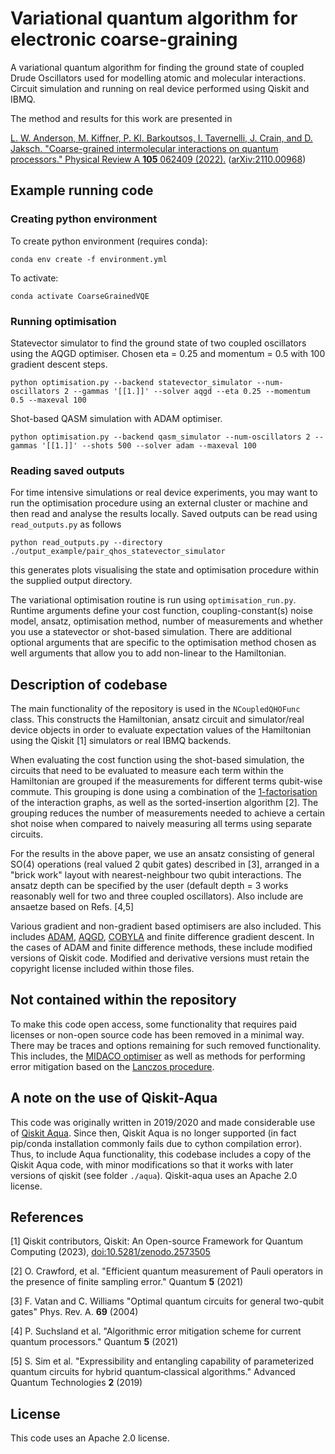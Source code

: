 # Variational quantum algorithm for electronic coarse-graining

A variational quantum algorithm for finding the ground state of coupled Drude Oscillators used for modelling atomic and
molecular interactions. Circuit simulation and running on real device performed using Qiskit and IBMQ.

The method and results for this work are presented in

[L. W. Anderson, M. Kiffner, P. Kl. Barkoutsos, I. Tavernelli, J. Crain, and D. Jaksch. "Coarse-grained intermolecular interactions on quantum processors." Physical Review A
**105** 062409 (2022).](https://doi.org/10.1103/PhysRevA.105.062409)
([arXiv:2110.00968](https://doi.org/10.48550/arXiv.2110.00968))

## Example running code

### Creating python environment

To create python environment (requires conda):

```
conda env create -f environment.yml
```

To activate:

```
conda activate CoarseGrainedVQE
```

### Running optimisation

Statevector simulator to find the ground state of two coupled oscillators using the AQGD optimiser. Chosen eta = 0.25
and momentum = 0.5 with 100 gradient descent steps.

  ```
  python optimisation.py --backend statevector_simulator --num-oscillators 2 --gammas '[[1.]]' --solver aqgd --eta 0.25 --momentum 0.5 --maxeval 100
  ```

Shot-based QASM simulation with ADAM optimiser.

  ```
  python optimisation.py --backend qasm_simulator --num-oscillators 2 --gammas '[[1.]]' --shots 500 --solver adam --maxeval 100
  ```

### Reading saved outputs

For time intensive simulations or real device experiments, you may want to run the optimisation procedure using an
external cluster or machine and then read and analyse the results locally. Saved outputs can be read using
`read_outputs.py` as follows

  ```
  python read_outputs.py --directory ./output_example/pair_qhos_statevector_simulator
  ```

this generates plots visualising the state and optimisation procedure within the supplied output directory.

The variational optimisation routine is run using `optimisation_run.py`. Runtime arguments define your cost function,
coupling-constant(s) noise model, ansatz, optimisation method, number of measurements and whether you use a
statevector or shot-based simulation. There are additional optional arguments that are specific to the optimisation
method chosen as well arguments that allow you to add non-linear to the Hamiltonian.

## Description of codebase

The main functionality of the repository is used in the `NCoupledQHOFunc` class. This constructs the Hamiltonian,
ansatz circuit and simulator/real device objects in order to evaluate expectation values of the
Hamiltonian using the Qiskit [1] simulators or real IBMQ backends.

When evaluating the cost function using the shot-based simulation, the circuits that need to be evaluated to measure
each term within the Hamiltonian are grouped if the measurements for different terms qubit-wise commute. This grouping
is done using a combination of the
[1-factorisation](https://en.wikipedia.org/wiki/Graph_factorization#Perfect_1-factorization) of the interaction graphs,
as well as the sorted-insertion algorithm [2]. The grouping reduces the number of measurements needed to achieve a
certain shot noise when compared to naively measuring all terms using separate circuits.

For the results in the above paper, we use an ansatz consisting of general SO(4) operations (real valued 2 qubit gates)
described in [3], arranged in a "brick work" layout with nearest-neighbour two qubit interactions. The ansatz depth
can be specified by the user (default depth = 3 works reasonably well for two and three coupled oscillators).
Also include are ansaetze based on Refs. [4,5]

Various gradient and non-gradient based optimisers are also included. This includes
[ADAM](https://qiskit.org/documentation/stubs/qiskit.aqua.components.optimizers.ADAM.html),
[AQGD](https://qiskit.org/documentation/stubs/qiskit.aqua.components.optimizers.AQGD.html),
[COBYLA](https://qiskit.org/documentation/stubs/qiskit.aqua.components.optimizers.COBYLA.html)
and finite difference gradient descent. In the cases of ADAM and finite difference methods, these include modified
versions of Qiskit code. Modified and derivative versions must retain the copyright license included within those files.

## Not contained within the repository

To make this code open access, some functionality that requires paid licenses or non-open source code has been removed
in a minimal way. There may be traces and options remaining for such removed functionality. This includes,
the [MIDACO optimiser](http://www.midaco-solver.com/) as well as methods for performing error mitigation based
on the [Lanczos procedure](https://doi.org/10.22331/q-2021-07-01-492).

## A note on the use of Qiskit-Aqua

This code was originally written in 2019/2020 and made considerable use
of [Qiskit Aqua](https://github.com/qiskit-community/qiskit-aqua). Since then, Qiskit Aqua is no
longer supported (in fact pip/conda installation commonly fails due to cython compilation error). Thus, to include Aqua
functionality, this codebase includes a copy of the Qiskit Aqua code, with minor modifications so that it works with
later versions of qiskit (see folder `./aqua`). Qiskit-aqua uses an Apache 2.0 license.

## References

[1] Qiskit contributors, Qiskit: An Open-source Framework for Quantum Computing (2023),
[doi:10.5281/zenodo.2573505](10.5281/zenodo.2573505)

[2] O. Crawford, et al. "Efficient quantum measurement of Pauli operators in the presence of finite sampling error."
Quantum **5** (2021)

[3] F. Vatan and C. Williams "Optimal quantum circuits for general two-qubit gates" Phys. Rev. A. **69** (2004)

[4] P. Suchsland et al. "Algorithmic error mitigation scheme for current quantum processors." Quantum **5**
(2021)

[5] S. Sim et al. "Expressibility and entangling capability of parameterized quantum circuits for hybrid
quantum‐classical algorithms." Advanced Quantum Technologies **2** (2019)

## License

This code uses an Apache 2.0 license.

